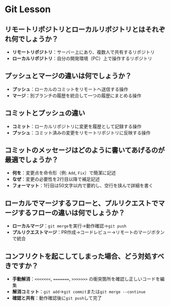 # Git Lesson

## リモートリポジトリとローカルリポジトリとはそれぞれ何でしょうか？
- **リモートリポジトリ**：サーバー上にあり、複数人で共有するリポジトリ
- **ローカルリポジトリ**：自分の開発環境（PC）上で操作するリポジトリ


## プッシュとマージの違いは何でしょうか？
- **プッシュ**：ローカルのコミットをリモートへ送信する操作
- **マージ**：別ブランチの履歴を統合して一つの履歴にまとめる操作


## コミットとプッシュの違い
- **コミット**：ローカルリポジトリに変更を履歴として記録する操作  
- **プッシュ**：コミット済みの変更をリモートリポジトリに反映する操作  


## コミットのメッセージはどのように書いてあげるのが最適でしょうか？

- **何を**：変更点を命令形（例: `Add`, `Fix`）で簡潔に記述  
- **なぜ**：変更の必要性を2行目以降で補足記述  
- **フォーマット**：1行目は50文字以内で要約し、空行を挟んで詳細を書く


## ローカルでマージするフローと、プルリクエストでマージするフローの違いは何でしょうか？
- **ローカルマージ**：`git merge`を実行→動作確認→`git push`  
- **プルリクエストマージ**：PR作成→コードレビュー→リモートのマージボタンで統合  


## コンフリクトを起こしてしまった場合、どう対処すべきですか？
- **手動解消**：`<<<<<<<`, `=======`, `>>>>>>>` の衝突箇所を確認し正しいコードを編集  
- **解消コミット**：`git add`→`git commit`または`git merge --continue`  
- **確認と共有**：動作確認後に`git push`して完了  